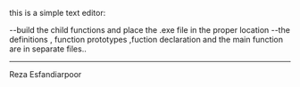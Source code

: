 
this is a simple text editor:



--build the child functions and place the .exe file in the proper location
--the definitions , function prototypes ,fuction declaration and the main function are in separate files..


------------------------------------------------------------------------------------------------------------
Reza Esfandiarpoor